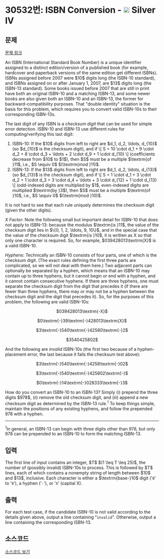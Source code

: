 # 30532번: ISBN Conversion - <img src="https://static.solved.ac/tier_small/7.svg" style="height:20px" /> Silver IV

<!-- performance -->

<!-- 문제 제출 후 깃허브에 푸시를 했을 때 제출한 코드의 성능이 입력될 공간입니다.-->

<!-- end -->

## 문제

[문제 링크](https://boj.kr/30532)


<p>An ISBN (International Standard Book Number) is a unique identifier assigned to a distinct edition/version of a published book (for example, hardcover and paperback versions of the same edition get different ISBNs). ISBNs assigned before 2007 were $10$ digits long (the ISBN-10 standard), and ISBNs assigned on or after January 1, 2007, are $13$ digits long (the ISBN-13 standard). Some books issued before 2007 that are still in print have both an original ISBN-10 and a matching ISBN-13, and some newer books are also given both an ISBN-10 and an ISBN-13, the former for backward-compatibility purposes.  That "double identity" situation is the basis for this problem, which requires you to convert valid ISBN-10s to their corresponding ISBN-13s.</p>

<p>The last digit of any ISBN is a <em>checksum digit</em> that can be used for simple error detection.  ISBN-10 and ISBN-13 use different rules for computing/verifying this last digit:</p>

<ol>
<li>ISBN-10: If the $10$ digits from left to right are $d_1, d_2, \ldots, d_{10}$ (so $d_{10}$ is the checksum digit), and if \[ S = 10 \cdot d_1 + 9 \cdot d_2 + 8 \cdot d_3 + \ldots + 2 \cdot d_9 + 1 \cdot d_{10} \] (coefficients decrease from $10$ to $1$), then $S$ must be a multiple $\textrm{of }11$, i.e., $S \equiv 0$ $(\textrm{mod }11)$.</li>
<li>ISBN-13: If the $13$ digits from left to right are $d_1, d_2, \ldots, d_{13}$ (so $d_{13}$ is the checksum digit), and if \[ S = 1 \cdot d_1 + 3 \cdot d_2 + 1 \cdot d_3 + 3 \cdot d_4 + \ldots + 3 \cdot d_{12} + 1 \cdot d_{13} \] (odd-indexed digits are multiplied by $1$, even-indexed digits are multiplied $\textrm{by }3$), then $S$ must be a multiple $\textrm{of }10$, i.e., $S \equiv 0$ $(\textrm{mod }10)$.</li>
</ol>

<p>It is not hard to see that each rule uniquely determines the checksum digit (given the other digits).</p>

<p><em>X Factor</em>: Note the following small but important detail for ISBN-10 that does not apply to ISBN-13: because the modulus $\textrm{is }11$, the value of the checksum digit lies in $\{0, 1, 2, \ldots, 9, 10\}$, and in the special case that the value of the checksum digit $\textrm{is }10$, it is written as X so that only one character is required.  So, for example, $039428013\textrm{X}$ is a valid ISBN-10.</p>

<p><em>Hyphens</em>: Technically an ISBN-10 consists of four parts, one of which is the checksum digit. (The exact rules defining the first three parts are complicated, so we will not deal with them here.) Two adjacent parts can optionally be separated by a hyphen, which means that an ISBN-10 may contain up to three hyphens, but it cannot begin or end with a hyphen, and it cannot contain consecutive hyphens.  If there are three hyphens, one must separate the checksum digit from the digit that precedes it (if there are fewer than three hyphens, there may or may not be a hyphen between the checksum digit and the digit that precedes it). So, for the purposes of this problem, the following are valid ISBN-10s:</p>

<p style="text-align: center;">$039428013\textrm{-X}$</p>

<p style="text-align: center;">$0\textrm{-}39\textrm{-}428013\textrm{X}$</p>

<p style="text-align: center;">$3\textrm{-}540\textrm{-}42580\textrm{-}2$</p>

<p style="text-align: center;">$3540425802$</p>

<p>And the following are <em>invalid</em> ISBN-10s (the first two because of a hyphen-placement error, the last because it fails the checksum test above):</p>

<p style="text-align: center;">$3\textrm{-}540\textrm{-}4258\textrm{-}02$</p>

<p style="text-align: center;">$3\textrm{-}540\textrm{-}425802\textrm{-}$</p>

<p style="text-align: center;">$0\textrm{-}14\textrm{-}028333\textrm{-}3$</p>

<p>How do you convert an ISBN-10 to an ISBN-13? Simply (i) prepend the three digits $978$, (ii) remove the old checksum digit, and (iii) append a new checksum digit as determined by the ISBN-13 rule.<sup>1</sup> To keep things simple, maintain the positions of any existing hyphens, and follow the prepended 978 with a hyphen.</p>

<hr>
<p><sup>1</sup>In general, an ISBN-13 can begin with three digits other than 978, but only 978 can be prepended to an ISBN-10 to form the matching ISBN-13.</p>



## 입력


<p>The first line of input contains an integer, $T$ $(1 \leq T \leq 25)$, the number of (possibly invalid) ISBN-10s to process.  This is followed by $T$ lines, each of which contains a nonempty string of length between $10$ and $13$, inclusive. Each character is either a $\textrm{base-}10$ digit ('<code>0</code>' to '<code>9</code>'), a hyphen ('<code>-</code>'), or '<code>X</code>' (capital X).</p>



## 출력


<p>For each test case, if the candidate ISBN-10 is not valid according to the details given above, output a line containing "<code>invalid</code>". Otherwise, output a line containing the corresponding ISBN-13.</p>



## 소스코드

[소스코드 보기](ISBN%20Conversion.cpp)
